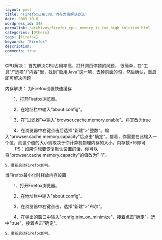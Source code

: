 ```yaml
---
layout: post
title: 'Firefox占用CPU、内存太高解决办法'
date: 2009-10-6
wordpress_id: 348
permalink: /archives/firefox_cpu-_memory_is_too_high_solution.html
categories: [Others]
tags: [Firefox]
keywords: "Firefox"
description: 
comments: true
---
```


CPU解决：
首先解决CPU占用率高，打开网页停顿的问题。
很简单，在"工具"/"选项"/"内容"里，找到"启用Java"这一项，去掉前面的勾，然后确认，重启即可解决问题


内存解决：
为Firefox设置快速缓存

　　1、打开Firefox浏览器。

　　2、在地址栏中输入"about:config"。

　　3、在"过滤器"中输入"browser.cache.memory.enable"。将其改为true

　　4、在浏览器中右键点击后选择"新建">"整数"。输入"browser.cache.memory.capacity"后点击"确定"。接着，你需要在此输入一个值，而这个值的大小则取决于你计算机物理内存的大小。内存数*16即可
　　 PS：如果你想要恢复默认设置的话，你可以将"browser.cache.memory.capacity"的值改为"-1"。

    5、重新启动Firefox即可。

 当Firefox最小化时释放内存设置
 
　　1、打开Firefox浏览器。

　　2、在地址栏中输入"about:config"。

　　3、在浏览器中右键点击，选择"新建">"布尔"。

　　4、在弹出的窗口中输入"config.trim_on_minimize"，接着点击"确定"。选中"true"，接着点击"确定"。

    5、重新启动Firefox即可。
